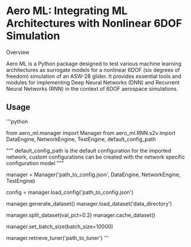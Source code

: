 # Aero ML: Integrating ML Architectures with Nonlinear 6DOF Simulation
Overview

Aero ML is a Python package designed to test various machine learning architectures as surrogate models for a nonlinear 6DOF (six degrees of freedom) simulation of an ASW-28 glider. It provides essential tools and modules for implementing Deep Neural Networks (DNN) and Recurrent Neural Networks (RNN) in the context of 6DOF aerospace simulations.


## Usage

'''python

from aero_ml.manager import Manager
from aero_ml.RNN.s2v import DataEngine, NetworkEngine, TestEngine, default_config_path

"""
default_config_path is the default configuration for the imported network, custom configurations can be created with the network specific
configuration model
"""

manager = Manager('path_to_config.json', DataEngine, NetworkEngine, TestEngine)

config = manager.load_config('path_to_config.json')

manager.generate_dataset()
manager.load_dataset('data_directory')

manager.split_dataset(val_pct=0.2)
manager.cache_dataset()


manager.set_batch_size(batch_size=10000)

manager.retrieve_tuner('path_to_tuner')
'''
